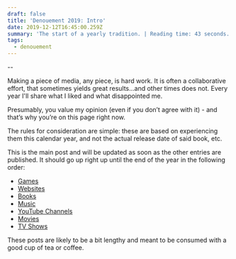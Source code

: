 ```yaml
---
draft: false
title: 'Denouement 2019: Intro'
date: 2019-12-12T16:45:00.259Z
summary: 'The start of a yearly tradition. | Reading time: 43 seconds.'
tags:
  - denouement
---
```

\--

Making a piece of media, any piece, is hard work. It is often a collaborative effort, that sometimes yields great results…and other times does not. Every year I'll share what I liked and what disappointed me.

Presumably, you value my opinion (even if you don’t agree with it) - and that’s why you’re on this page right now.

The rules for consideration are simple: these are based on experiencing them this calendar year, and not the actual release date of said book, etc.

This is the main post and will be updated as soon as the other entries are published. It should go up right up until the end of the year in the following order:

* [Games](https://blog.iamedson.com/posts/denouement-2019:-games/)
* [Websites](https://blog.iamedson.com/posts/denouement-2019:-websites/)
* [Books](https://blog.iamedson.com/posts/denouement-2019:-books/)
* [Music](https://blog.iamedson.com/posts/denouement-2019:-music/)
* [YouTube Channels](https://blog.iamedson.com/posts/denouement-2019:-youtube-channels/)
* [Movies](https://blog.iamedson.com/posts/denouement-2019:-movies/)
* [TV Shows](https://blog.iamedson.com/posts/denouement-2019:-tv/)

These posts are likely to be a bit lengthy and meant to be consumed with a good cup of tea or coffee.
